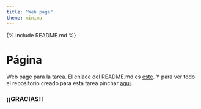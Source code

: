 ```yaml
--- 
title: "Web page"
theme: minima
---
```

{% include README.md %}
# Página 
Web page para la tarea. El enlace del README.md es [este](https://github.com/jivm13/mi-pagina-web/blob/main/README.md). Y para ver todo el repositorio creado para esta tarea pinchar [aqui](https://github.com/jivm13/mi-pagina-web).
### ¡¡GRACIAS!!

